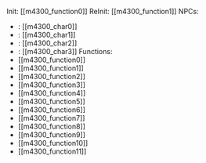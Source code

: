 Init: [[m4300_function0]]
ReInit: [[m4300_function1]]
NPCs:
-  : [[m4300_char0]]
-  : [[m4300_char1]]
-  : [[m4300_char2]]
-  : [[m4300_char3]]
Functions:
- [[m4300_function0]]
- [[m4300_function1]]
- [[m4300_function2]]
- [[m4300_function3]]
- [[m4300_function4]]
- [[m4300_function5]]
- [[m4300_function6]]
- [[m4300_function7]]
- [[m4300_function8]]
- [[m4300_function9]]
- [[m4300_function10]]
- [[m4300_function11]]
